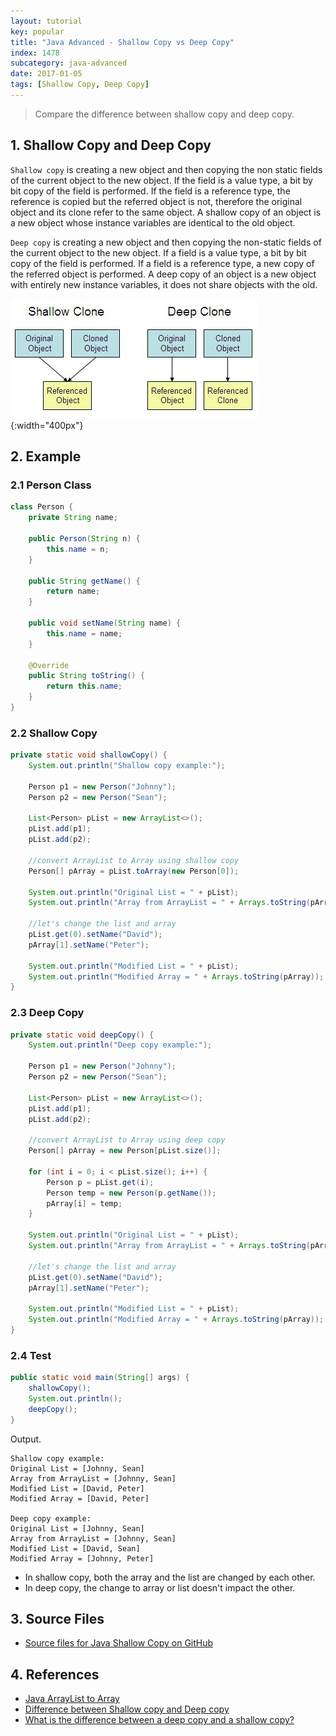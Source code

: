 ```yaml
---
layout: tutorial
key: popular
title: "Java Advanced - Shallow Copy vs Deep Copy"
index: 1478
subcategory: java-advanced
date: 2017-01-05
tags: [Shallow Copy, Deep Copy]
---
```


> Compare the difference between shallow copy and deep copy.

## 1. Shallow Copy and Deep Copy
`Shallow copy` is creating a new object and then copying the non static fields of the current object to the new object. If the field is a value type, a bit by bit copy of the field is performed. If the field is a reference type, the reference is copied but the referred object is not, therefore the original object and its clone refer to the same object. A shallow copy of an object is a new object whose instance variables are identical to the old object.

`Deep copy` is creating a new object and then copying the non-static fields of the current object to the new object. If a field is a value type, a bit by bit copy of the field is performed. If a field is a reference type, a new copy of the referred object is performed. A deep copy of an object is a new object with entirely new instance variables, it does not share objects with the old.

![image](/public/images/java/1477/object_clone.jpg){:width="400px"}  

## 2. Example
### 2.1 Person Class
```java
class Person {
    private String name;

    public Person(String n) {
        this.name = n;
    }

    public String getName() {
        return name;
    }

    public void setName(String name) {
        this.name = name;
    }

    @Override
    public String toString() {
        return this.name;
    }
}
```
### 2.2 Shallow Copy
```java
private static void shallowCopy() {
    System.out.println("Shallow copy example:");

    Person p1 = new Person("Johnny");
    Person p2 = new Person("Sean");

    List<Person> pList = new ArrayList<>();
    pList.add(p1);
    pList.add(p2);

    //convert ArrayList to Array using shallow copy
    Person[] pArray = pList.toArray(new Person[0]);

    System.out.println("Original List = " + pList);
    System.out.println("Array from ArrayList = " + Arrays.toString(pArray));

    //let's change the list and array
    pList.get(0).setName("David");
    pArray[1].setName("Peter");

    System.out.println("Modified List = " + pList);
    System.out.println("Modified Array = " + Arrays.toString(pArray));
}
```
### 2.3 Deep Copy
```java
private static void deepCopy() {
    System.out.println("Deep copy example:");

    Person p1 = new Person("Johnny");
    Person p2 = new Person("Sean");

    List<Person> pList = new ArrayList<>();
    pList.add(p1);
    pList.add(p2);

    //convert ArrayList to Array using deep copy
    Person[] pArray = new Person[pList.size()];

    for (int i = 0; i < pList.size(); i++) {
        Person p = pList.get(i);
        Person temp = new Person(p.getName());
        pArray[i] = temp;
    }

    System.out.println("Original List = " + pList);
    System.out.println("Array from ArrayList = " + Arrays.toString(pArray));

    //let's change the list and array
    pList.get(0).setName("David");
    pArray[1].setName("Peter");

    System.out.println("Modified List = " + pList);
    System.out.println("Modified Array = " + Arrays.toString(pArray));
}
```

### 2.4 Test
```java
public static void main(String[] args) {
    shallowCopy();
    System.out.println();
    deepCopy();
}
```
Output.
```raw
Shallow copy example:
Original List = [Johnny, Sean]
Array from ArrayList = [Johnny, Sean]
Modified List = [David, Peter]
Modified Array = [David, Peter]

Deep copy example:
Original List = [Johnny, Sean]
Array from ArrayList = [Johnny, Sean]
Modified List = [David, Sean]
Modified Array = [Johnny, Peter]
```
* In shallow copy, both the array and the list are changed by each other.
* In deep copy, the change to array or list doesn't impact the other.

## 3. Source Files
* [Source files for Java Shallow Copy on GitHub](https://github.com/jojozhuang/java-programming/tree/master/java-shallow-copy)

## 4. References
* [Java ArrayList to Array](https://www.journaldev.com/760/java-arraylist-to-array)
* [Difference between Shallow copy and Deep copy](http://net-informations.com/faq/net/shallow-deep-copy.htm)
* [What is the difference between a deep copy and a shallow copy?](https://stackoverflow.com/questions/184710/what-is-the-difference-between-a-deep-copy-and-a-shallow-copy)
